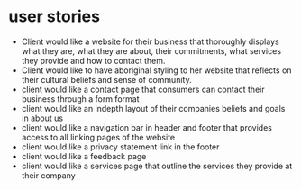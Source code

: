 # user stories
- Client would like a website for their business that thoroughly displays what they are, what they are about, their commitments, what services they provide and how to contact them.
- Client would like to have aboriginal styling to her website that reflects on their cultural beliefs and sense of community.
- client would like a contact page that consumers can contact their business through a form format
- client would like an indepth layout of their companies beliefs and goals in about us
- client would like a navigation bar in header and footer that provides access to all linking pages of the website
- client would like a privacy statement link in the footer
- client would like a feedback page
- client would like a services page that outline the services they provide at their company
